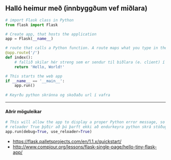 ## Halló heimur með (innbyggðum vef miðlara)

```python
# import Flask class in Python
from flask import Flask

# Create app, that hosts the application
app = Flask(__name__)

# route that calls a Python function. A route maps what you type in the browser (the url) to a Python function.
@app.route('/')
def index():
    # fallið skilar hér streng sem er sendur til biðlara (e. client) í vafra.
    return 'Hello, World!'

# This starts the web app 
if __name__ == '__main__':
    app.run()
 
# Keyrðu python skránna og skoðaðu url í vafra
```
---

#### Aðrir möguleikar

```python
# This will allow the app to display a proper Python error message, so you can fix the typo/syntax error.
# reloader True þýðir að þú þarft ekki að endurkeyra python skrá stöðugt þegar þú gerir kóðabreytingar. 
app.run(debug=True, use_reloader=True)  
```
- https://flask.palletsprojects.com/en/1.1.x/quickstart/
- http://www.compjour.org/lessons/flask-single-page/hello-tiny-flask-app/
